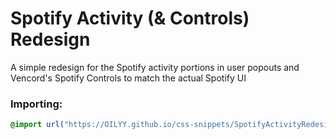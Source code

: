 # Spotify Activity (& Controls) Redesign
A simple redesign for the Spotify activity portions in user popouts and Vencord's Spotify Controls to match the actual Spotify UI

### Importing:
```css
@import url("https://OILYY.github.io/css-snippets/SpotifyActivityRedesign/import.css");
